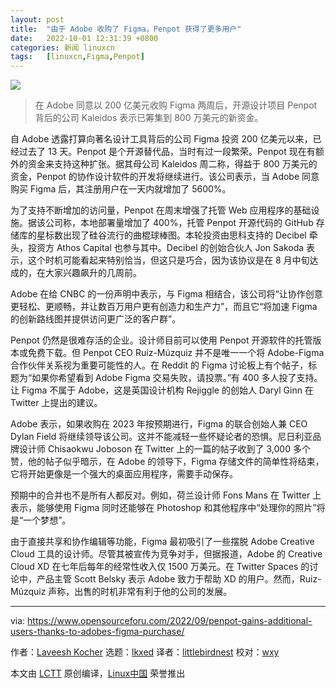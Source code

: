 ```yaml
---
layout: post
title:	"由于 Adobe 收购了 Figma，Penpot 获得了更多用户"
date:	2022-10-01 12:31:39 +0800 
categories:	新闻 linuxcn 
tags:	[linuxcn,Figma,Penpot]
---
```



![](/Asserts/Images//attachment/album/202210/01/123134pkwwwnakfpsds7p6.jpg)



> 
> 在 Adobe 同意以 200 亿美元收购 Figma 两周后，开源设计项目 Penpot 背后的公司 Kaleidos 表示已筹集到 800 万美元的新资金。
> 
> 
> 


自 Adobe 透露打算向著名设计工具背后的公司 Figma 投资 200 亿美元以来，已经过去了 13 天。Penpot 是个开源替代品，当时有过一段繁荣。Penpot 现在有额外的资金来支持这种扩张。据其母公司 Kaleidos 周二称，得益于 800 万美元的资金，Penpot 的协作设计软件的开发将继续进行。该公司表示，当 Adobe 同意购买 Figma 后，其注册用户在一天内就增加了 5600%。


为了支持不断增加的访问量，Penpot 在周末增强了托管 Web 应用程序的基础设施。据该公司称，本地部署量增加了 400%，托管 Penpot 开源代码的 GitHub 存储库的星标数出现了硅谷流行的曲棍球棒图。本轮投资由思科支持的 Decibel 牵头，投资方 Athos Capital 也参与其中。Decibel 的创始合伙人 Jon Sakoda 表示，这个时机可能看起来特别恰当，但这只是巧合，因为该协议是在 8 月中旬达成的，在大家兴趣飙升的几周前。


Adobe 在给 CNBC 的一份声明中表示，与 Figma 相结合，该公司将“让协作创意更轻松、更顺畅，并让数百万用户更有创造力和生产力”，而且它“将加速 Figma 的创新路线图并提供访问更广泛的客户群”。


Penpot 仍然是很难存活的企业。设计师目前可以使用 Penpot 开源软件的托管版本或免费下载。但 Penpot CEO Ruiz-Múzquiz 并不是唯一一个将 Adobe-Figma 合作伙伴关系视为重要可能性的人。在 Reddit 的 Figma 讨论板上有个帖子，标题为“如果你希望看到 Adobe Figma 交易失败，请投票。”有 400 多人投了支持。让 Figma 不属于 Adobe，这是英国设计机构 Rejiggle 的创始人 Daryl Ginn 在 Twitter 上提出的建议。


Adobe 表示，如果收购在 2023 年按预期进行，Figma 的联合创始人兼 CEO Dylan Field 将继续领导该公司。这并不能减轻一些怀疑论者的恐惧。尼日利亚品牌设计师 Chisaokwu Joboson 在 Twitter 上的一篇的帖子收到了 3,000 多个赞，他的帖子似乎暗示，在 Adobe 的领导下，Figma 存储文件的简单性将结束，它将开始更像是一个强大的桌面应用程序，需要手动保存。


预期中的合并也不是所有人都反对。例如，荷兰设计师 Fons Mans 在 Twitter 上表示，能够使用 Figma 同时还能够在 Photoshop 和其他程序中“处理你的照片”将是“一个梦想”。


由于直接共享和协作编辑等功能，Figma 最初吸引了一些摆脱 Adobe Creative Cloud 工具的设计师。尽管其被宣传为竞争对手，但据报道，Adobe 的 Creative Cloud XD 在七年后每年的经常性收入仅 1500 万美元。在 Twitter Spaces 的讨论中，产品主管 Scott Belsky 表示 Adobe 致力于帮助 XD 的用户。然而，Ruiz-Múzquiz 声称，出售的时机非常有利于他的公司的发展。




---


via: <https://www.opensourceforu.com/2022/09/penpot-gains-additional-users-thanks-to-adobes-figma-purchase/>


作者：[Laveesh Kocher](https://www.opensourceforu.com/author/laveesh-kocher/) 选题：[lkxed](https://github.com/lkxed) 译者：[littlebirdnest](https://github.com/littlebirdnest) 校对：[wxy](https://github.com/wxy)


本文由 [LCTT](https://github.com/LCTT/TranslateProject) 原创编译，[Linux中国](https://linux.cn/) 荣誉推出
